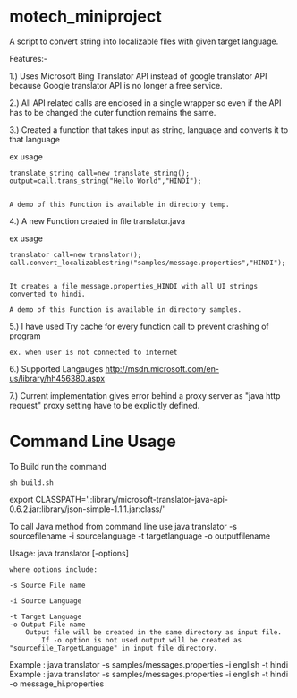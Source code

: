 motech_miniproject
==================

A script to convert string into localizable files with given target language.

Features:-


1.) Uses Microsoft Bing Translator API instead of google translator API because Google translator API is no longer a free service.


2.) All API related calls are enclosed in a single wrapper so even if the API has to be changed the outer function remains the same.


3.) Created a function that takes input as string, language and converts it to that language


ex usage


	translate_string call=new translate_string();
	output=call.trans_string("Hello World","HINDI");


	A demo of this Function is available in directory temp.

4.) A new Function created in file translator.java


ex usage


	translator call=new translator();
	call.convert_localizablestring("samples/message.properties","HINDI");


	It creates a file message.properties_HINDI with all UI strings converted to hindi.

	A demo of this Function is available in directory samples.


5.) I have used Try cache for every function call to prevent crashing of program 


	ex. when user is not connected to internet



6.) Supported Langauges http://msdn.microsoft.com/en-us/library/hh456380.aspx


7.) Current implementation gives error behind a proxy server as "java http request" proxy setting have to be explicitly defined.



Command Line Usage 
==================

To Build run the command

	sh build.sh
export CLASSPATH='.:library/microsoft-translator-java-api-0.6.2.jar:library/json-simple-1.1.1.jar:class/'

To call Java method from command line use
java translator -s sourcefilename -i sourcelanguage -t targetlanguage -o outputfilename

Usage: java translator [-options]      
 
	where options include:

	-s Source File name

	-i Source Language 

	-t Target Language
	-o Output File name
	 	Output file will be created in the same directory as input file.
         	If -o option is not used output will be created as "sourcefile_TargetLanguage" in input file directory.	
Example : java translator -s samples/messages.properties -i english -t hindi
Example : java translator -s samples/messages.properties -i english -t hindi -o message_hi.properties


